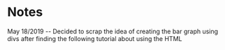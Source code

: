 # Notes

May 18/2019 -- Decided to scrap the idea of creating the bar graph using divs after finding the following tutorial
about using the HTML <svg>/Scalable Vector Graphic element to create rectangles with JavaScript in order to achieve
the same effect.
